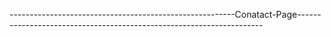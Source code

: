 --------------------------------------------------------Conatact-Page---------------------------------------------------------------------
